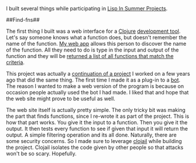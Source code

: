 I built several things while participating in [Lisp In Summer Projects](http://lispinsummerprojects.org/).

##Find-fns##

The first thing I built was a web interface for a [Clojure](http://clojure.org/) [development tool](https://github.com/Raynes/findfn). Let's say someone knows what a function does, but doesn't remember the name of the function. [My web app](http://find-fn.joshuacol.es/) allows this person to discover the name of the function. All they need to do is type in the input and output of the function and they will be [returned a list of all functions that match the criteria](http://find-fn.joshuacol.es/?input=2+2&output=4).

This project was actually a [continuation of a project](https://github.com/flatland/lazybot/pull/24) I worked on a few years ago that did the same thing. The first time I made it as a plug-in to a [bot](https://github.com/flatland/lazybot). The reason I wanted to make a web version of the program is because on occasion people actually used the bot I had made. I liked that and hope that the web site might prove to be useful as well.

The web site itself is actually pretty simple. The only tricky bit was making the part that finds functions, since I re-wrote it as part of the project. This is how that part works. You give it the input to a function. Then you give it the output. It then tests every function to see if given that input it will return the output. A simple filtering operation and its all done. Naturally, there are some security concerns. So I made sure to leverage [clojail](https://github.com/flatland/clojail) while building the project. Clojail isolates the code given by other people so that attacks won't be so scary. Hopefully.

